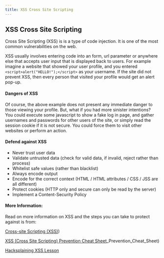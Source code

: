 ```yaml
---
title: XSS Cross Site Scripting
---
```

## XSS Cross Site Scripting

Cross Site Scripting (XSS) is is a type of code injection. It is one of the most common vulnerabilities on the web. 

XSS usually involves entering code into an form, url parameter or anywhere else that accepts user input that is displayed back to users. For example imagine a website that showed your user profile, and you entered `<script>alert("HELLO!");</script>` as your username. If the site did not prevent XSS, then every person that visited your profile would get an alert pop-up.

#### Dangers of XSS

Of course, the above example does not present any immediate danger to those viewing your profile. But, what if you had more sinister intentions? You could execute some javascript to show a fake log in page, and gather usernames and passwords for other users of the site, or simply read the session cookie if it is not secure. You could force them to visit other websites or perform an action. 

#### Defend against XSS

* Never trust user data
* Validate untrusted data (check for valid data, if invalid, reject rather than process)
* Whitelist safe values (rather than blacklist)
* Always encode output
* Encode for the correct context (HTML / HTML attributes / CSS / JSS are all different)
* Protect cookies (HTTP only and secure can only be read by the server)
* Implement a Content-Security Policy

#### More Information:

Read on more information on XSS and the steps you can take to protect against is from:

<a href='https://www.owasp.org/index.php/Cross-site_Scripting_(XSS' target='_blank' rel='nofollow'>Cross-site Scripting (XSS)</a>)

<a href='https://www.owasp.org/index.php/XSS_(Cross_Site_Scripting' target='_blank' rel='nofollow'>XSS (Cross Site Scripting) Prevention Cheat Sheet</a>_Prevention_Cheat_Sheet)

<a href='https://www.hacksplaining.com/exercises/xss-stored' target='_blank' rel='nofollow'>Hacksplaining XSS Lesson</a>
